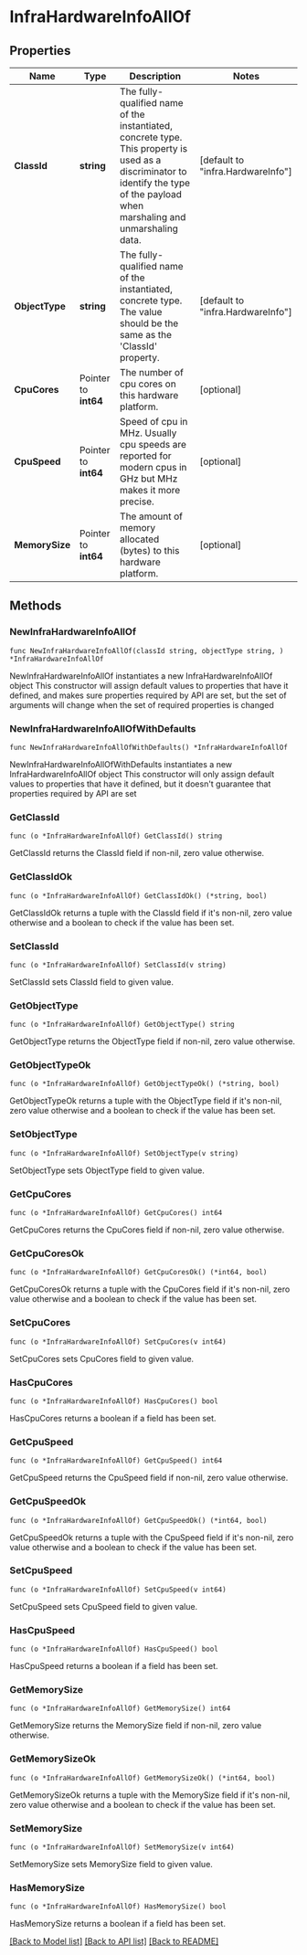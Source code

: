 # InfraHardwareInfoAllOf

## Properties

Name | Type | Description | Notes
------------ | ------------- | ------------- | -------------
**ClassId** | **string** | The fully-qualified name of the instantiated, concrete type. This property is used as a discriminator to identify the type of the payload when marshaling and unmarshaling data. | [default to "infra.HardwareInfo"]
**ObjectType** | **string** | The fully-qualified name of the instantiated, concrete type. The value should be the same as the &#39;ClassId&#39; property. | [default to "infra.HardwareInfo"]
**CpuCores** | Pointer to **int64** | The number of cpu cores on this hardware platform. | [optional] 
**CpuSpeed** | Pointer to **int64** | Speed of cpu in MHz. Usually cpu speeds are reported for modern cpus in GHz but MHz makes it more precise. | [optional] 
**MemorySize** | Pointer to **int64** | The amount of memory allocated (bytes) to this hardware platform. | [optional] 

## Methods

### NewInfraHardwareInfoAllOf

`func NewInfraHardwareInfoAllOf(classId string, objectType string, ) *InfraHardwareInfoAllOf`

NewInfraHardwareInfoAllOf instantiates a new InfraHardwareInfoAllOf object
This constructor will assign default values to properties that have it defined,
and makes sure properties required by API are set, but the set of arguments
will change when the set of required properties is changed

### NewInfraHardwareInfoAllOfWithDefaults

`func NewInfraHardwareInfoAllOfWithDefaults() *InfraHardwareInfoAllOf`

NewInfraHardwareInfoAllOfWithDefaults instantiates a new InfraHardwareInfoAllOf object
This constructor will only assign default values to properties that have it defined,
but it doesn't guarantee that properties required by API are set

### GetClassId

`func (o *InfraHardwareInfoAllOf) GetClassId() string`

GetClassId returns the ClassId field if non-nil, zero value otherwise.

### GetClassIdOk

`func (o *InfraHardwareInfoAllOf) GetClassIdOk() (*string, bool)`

GetClassIdOk returns a tuple with the ClassId field if it's non-nil, zero value otherwise
and a boolean to check if the value has been set.

### SetClassId

`func (o *InfraHardwareInfoAllOf) SetClassId(v string)`

SetClassId sets ClassId field to given value.


### GetObjectType

`func (o *InfraHardwareInfoAllOf) GetObjectType() string`

GetObjectType returns the ObjectType field if non-nil, zero value otherwise.

### GetObjectTypeOk

`func (o *InfraHardwareInfoAllOf) GetObjectTypeOk() (*string, bool)`

GetObjectTypeOk returns a tuple with the ObjectType field if it's non-nil, zero value otherwise
and a boolean to check if the value has been set.

### SetObjectType

`func (o *InfraHardwareInfoAllOf) SetObjectType(v string)`

SetObjectType sets ObjectType field to given value.


### GetCpuCores

`func (o *InfraHardwareInfoAllOf) GetCpuCores() int64`

GetCpuCores returns the CpuCores field if non-nil, zero value otherwise.

### GetCpuCoresOk

`func (o *InfraHardwareInfoAllOf) GetCpuCoresOk() (*int64, bool)`

GetCpuCoresOk returns a tuple with the CpuCores field if it's non-nil, zero value otherwise
and a boolean to check if the value has been set.

### SetCpuCores

`func (o *InfraHardwareInfoAllOf) SetCpuCores(v int64)`

SetCpuCores sets CpuCores field to given value.

### HasCpuCores

`func (o *InfraHardwareInfoAllOf) HasCpuCores() bool`

HasCpuCores returns a boolean if a field has been set.

### GetCpuSpeed

`func (o *InfraHardwareInfoAllOf) GetCpuSpeed() int64`

GetCpuSpeed returns the CpuSpeed field if non-nil, zero value otherwise.

### GetCpuSpeedOk

`func (o *InfraHardwareInfoAllOf) GetCpuSpeedOk() (*int64, bool)`

GetCpuSpeedOk returns a tuple with the CpuSpeed field if it's non-nil, zero value otherwise
and a boolean to check if the value has been set.

### SetCpuSpeed

`func (o *InfraHardwareInfoAllOf) SetCpuSpeed(v int64)`

SetCpuSpeed sets CpuSpeed field to given value.

### HasCpuSpeed

`func (o *InfraHardwareInfoAllOf) HasCpuSpeed() bool`

HasCpuSpeed returns a boolean if a field has been set.

### GetMemorySize

`func (o *InfraHardwareInfoAllOf) GetMemorySize() int64`

GetMemorySize returns the MemorySize field if non-nil, zero value otherwise.

### GetMemorySizeOk

`func (o *InfraHardwareInfoAllOf) GetMemorySizeOk() (*int64, bool)`

GetMemorySizeOk returns a tuple with the MemorySize field if it's non-nil, zero value otherwise
and a boolean to check if the value has been set.

### SetMemorySize

`func (o *InfraHardwareInfoAllOf) SetMemorySize(v int64)`

SetMemorySize sets MemorySize field to given value.

### HasMemorySize

`func (o *InfraHardwareInfoAllOf) HasMemorySize() bool`

HasMemorySize returns a boolean if a field has been set.


[[Back to Model list]](../README.md#documentation-for-models) [[Back to API list]](../README.md#documentation-for-api-endpoints) [[Back to README]](../README.md)


